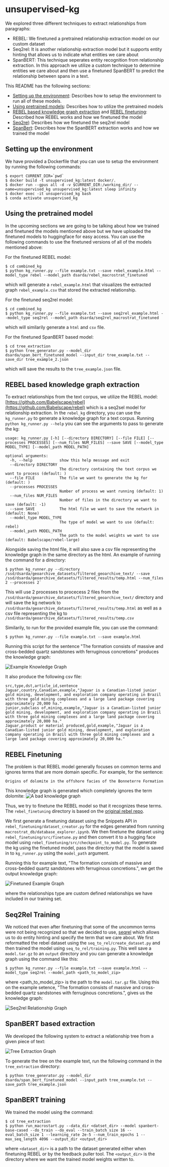 # unsupervised-kg

We explored three different techniques to extract relationships from paragraphs:
- REBEL: We finetuned a pretrained relationship extraction model on our custom dataset
- Seq2rel: It is another relationship extraction model but it supports entity hinting that allows us to indicate what entities we care about
- SpanBERT: This technique seperates entity recognition from relationship extraction. In this approach we utilize a custom technique to determine 
entities we care about and then use a finetuned SpanBERT to predict the relationship between spans in a text. 

This README has the following sections:
- [Setting up the environment](#setting-up-the-environment): Describes how to setup the environment to run all of these models. 
- [Using pretrained models](#using-the-pretrained-model): Describes how to utilize the pretrained models
- [REBEL based knowledge graph extraction](#rebel-based-knowledge-graph-extraction) and [REBEL finetuning](#rebel-finetuning): Described how REBEL works and how we finetuned the model
- [Seq2rel](#seq2rel-training): Describes how we finetuned the seq2rel model
- [SpanBert](#spanbert-based-extraction): Describes how the SpanBERT extraction works and how we trained the model

## Setting up the environment

We have provided a Dockerfile that you can use to setup the environment by running the following commands:  
```
$ export CURRENT_DIR=`pwd`
$ docker build -t unsupervised_kg:latest docker/.
$ docker run --gpus all -d -v $CURRENT_DIR:/working_dir/ --name=unsupervised_kg unsupervised_kg:latest sleep infinity
$ docker exec -it unsupervised_kg bash
$ conda activate unsupervised_kg
```

## Using the pretrained model

In the upcoming sections we are going to be talking about how we trained and finetuned the models mentioned above but we have uploaded the finetuned models to huggingface for easy access. You can use the following commands to use the finetuned versions of all of the models mentioned above: 

For the finetuned REBEL model:
```
$ cd combined_kg
$ python kg_runner.py --file example.txt --save rebel_example.html --model_type rebel --model_path dsarda/rebel_macrostrat_finetuned
```
which will generate a `rebel_example.html` that visualizes the extracted graph `rebel_example.csv` that stored the extracted relationship. 

For the finetuned seq2rel model:
```
$ cd combined_kg
$ python kg_runner.py --file example.txt --save seq2rel_example.html --model_type seq2rel --model_path dsarda/seq2rel_macrostrat_finetuned
```
which will similarily generate a `html` and `csv` file. 

For the finetuned SpanBERT based model:
```
$ cd tree_extraction
$ python tree_generator.py --model_dir dsarda/span_bert_finetuned_model --input_dir tree_example.txt --save_dir tree_example_2.json
```
which will save the results to the `tree_example.json` file. 

## REBEL based knowledge graph extraction

To extract relationships from the text corpus, we utilize the REBEL model: [https://github.com/Babelscape/rebel](https://github.com/Babelscape/rebel) which is a seq2sel model for relationship extraction.
In the `rebel_kg` directory, you can use the `kg_runner.py` to generate a knowledge graph for a text corpus. Running `python kg_runner.py --help` you can see the arguments to pass to generate the kg:
```
usage: kg_runner.py [-h] [--directory DIRECTORY] [--file FILE] [--processes PROCESSES] [--num_files NUM_FILES] --save SAVE [--model_type MODEL_TYPE] [--model_path MODEL_PATH]

optional arguments:
  -h, --help            show this help message and exit
  --directory DIRECTORY 
                        The directory containing the text corpus we want to process (default: )
  --file FILE           The file we want to generate the kg for (default: )
  --processes PROCESSES 
                        Number of process we want running (default: 1)
  --num_files NUM_FILES 
                        Number of files in the directory we want to save (default: -1)
  --save SAVE           The html file we want to save the network in (default: None)
  --model_type MODEL_TYPE
                        The type of model we want to use (default: rebel)
  --model_path MODEL_PATH
                        The path to the model weights we want to use (default: Babelscape/rebel-large)
```

Alongside saving the html file, it will also save a csv file representing the knowledge graph in the same directory as the html. An example of running the command for a directory: 
```
$ python kg_runner.py --directory /ssd/dsarda/geoarchive_datasets/filtered_geoarchive_text/ --save /ssd/dsarda/geoarchive_datasets/filtered_results/temp.html --num_files 2 --processes 2`
```
This will use 2 processes to procecess 2 files from the `/ssd/dsarda/geoarchive_datasets/filtered_geoarchive_text/` directory and will save the kg network to `/ssd/dsarda/geoarchive_datasets/filtered_results/temp.html` as well as a csv file representing the kg to `/ssd/dsarda/geoarchive_datasets/filtered_results/temp.csv`

Similarily, to run for the provided example file, you can use the command:
```
$ python kg_runner.py --file example.txt --save example.html
```

Running this script for the sentence "The formation consists of massive and cross-bedded quartz sandstones with ferruginous concretions" produces the knowledge graph:

![Example Knowledge Graph](images/example_kg.jpg)

It also produce the following csv file:
```
src,type,dst,article_id,sentence
Jaguar,country,Canadian,example,"Jaguar is a Canadian-listed junior gold mining, development, and exploration company operating in Brazil with three gold mining complexes and a large land package covering approximately 20,000 ha."
junior,subclass of,mining,example,"Jaguar is a Canadian-listed junior gold mining, development, and exploration company operating in Brazil with three gold mining complexes and a large land package covering approximately 20,000 ha."
Jaguar,product or material produced,gold,example,"Jaguar is a Canadian-listed junior gold mining, development, and exploration company operating in Brazil with three gold mining complexes and a large land package covering approximately 20,000 ha."
```

## REBEL Finetuning

The problem is that REBEL model generally focuses on common terms and ignores terms that are more domain specific. For example, for the sentence:
```
Origins of dolomite in the offshore facies of the Bonneterre Formation
```

This knowledge graph is generated which completely ignores the term dolomite:
![A bad knowledge graph](images/failed_kg.jpg)


Thus, we try to finetune the REBEL model so that it recognizes these terms. The `rebel_finetuning` directory is based on the [original rebel repo](https://github.com/Babelscape/rebel). 

We first generate a finetuning dataset using the Snippets API in `rebel_finetuning/dataset_creator.py` for the edges generated from running `macrostrat_db/database_explorer.ipynb`. We then finetune the dataset using `rebel_finetuning/src/finetune.py` and then convert it to a hugging face model using `rebel_finetuning/src/checkpoint_to_model.py`. To generate the kg using the finetuned model, pass the directory that the model is saved in to `kg_runner.py` using the `model_path` argument. 

Running this for example text, "The formation consists of massive and cross-bedded quartz sandstones with ferruginous concretions.", we get the output knowledge graph:

![Finetuned Example Graph](images/finetuned_kg.jpg)

where the relationships type are custom defined relationships we have included in our training set. 

## Seq2Rel Training

We noticed that even after finetuning that some of the uncommon terms were not being recognized so that we decided to use, [seqrel](https://github.com/JohnGiorgi/seq2rel) which allows us to do entity hinting and specify the term that we care about. We first reformatted the rebel dataset using the `seq_to_rel/create_dataset.py` and then trained the model using `seq_to_rel/training.py`. This well save a `model.tar.gz` to an `output` directory and you can generate a knowledge graph using the command like this:
```
$ python kg_runner.py --file example.txt --save example.html --model_type seq2rel --model_path <path_to_model_zip>
```

where <path_to_model_zip> is the path to the `model.tar.gz` file. Using this on the example setence, "The formation consists of massive and cross-bedded quartz sandstones with ferruginous concretions.", gives us the knowledge graph:

![Seq2rel Relationship Graph](images/seq2rel_kg.jpg)

## SpanBERT based extraction

We developed the following system to extract a relationship tree from a given piece of text:

![Tree Extraction Graph](images/tree_extraction_flow.png)

To generate the tree on the example text, run the following command in the `tree_extraction` directory:
```
$ python tree_generator.py --model_dir dsarda/span_bert_finetuned_model --input_path tree_example.txt --save_path tree_example.json
```

## SpanBERT training

We trained the model using the command:
```
$ cd tree_extraction
$ python run_macrostart.py --data_dir <datset_dir> --model spanbert-base-cased --do_train --do_eval --train_batch_size 16 --eval_batch_size 1 --learning_rate 2e-5 --num_train_epochs 1 --max_seq_length 4096 --output_dir <output_dir>
```

where `<dataset_dir>` is a path to the dataset generated either when finetuning REBEL or by the feedback puller tool. The `<output_dir>` is the directory where we want the trained model weights written to.  